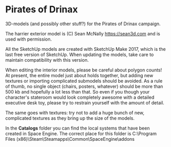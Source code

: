 # Pirates of Drinax

3D-models (and possibly other stuff?) for the Pirates of Drinax campaign.

The harrier exterior model is (C) Sean McNally <https://sean3d.com> and is used with permission.

All the SketchUp models are created with SketchUp Make 2017, which is the last free version of SketchUp. When updating the models, take care to maintain compatibility with this version.

When editing the interior models, please be careful about polygon counts! At present, the entire model just about holds together, but adding new textures or importing complicated submodels should be avoided. As a rule of thumb, no single object (chairs, posters, whatever) should be more than 500 kb and hopefully a lot less than that. So even if you though your character's stateroom would look completely awesome with a detailed executive desk toy, please try to restrain yourself with the amount of detail.

The same goes with textures: try not to add a huge bunch of new, complicated textures as they bring up the size of the models.

In the <b>Catalogs</b> folder you can find the local systems that have been created in Space Engine. The correct place for this folder is C:\Program Files (x86)\Steam\Steamapps\Common\SpaceEngine\addons
